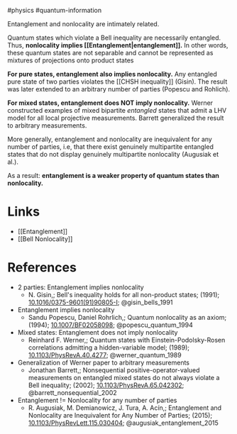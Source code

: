 #physics #quantum-information 

Entanglement and nonlocality are intimately related.

Quantum states which violate a Bell inequality are necessarily entangled. Thus, **nonlocality implies [[Entanglement|entanglement]].**
In other words, these quantum states are not separable and cannot be represented as mixtures of projections onto product states

**For pure states, entanglement also implies nonlocality.**
Any entangled pure state of two parties violates the [[CHSH inequality]] (Gisin). The result was later extended to an arbitrary number of parties (Popescu and Rohlich).

**For mixed states, entanglement does NOT imply nonlocality.**
Werner constructed examples of mixed bipartite *entangled* states that admit a LHV model for all local projective measurements. 
Barrett generalized the result to arbitrary measurements.

More generally, entanglement and nonlocality are inequivalent for any number of parties, i.e, that there exist genuinely multipartite entangled states that do not display genuinely multipartite nonlocality (Augusiak et al.).

As a result: **entanglement is a weaker property of quantum states than nonlocality.**
# Links
- [[Entanglement]]
- [[Bell Nonlocality]]

# References
- 2 parties: Entanglement implies nonlocality
	-  N. Gisin,; Bell's inequality holds for all non-product states; (1991); [10.1016/0375-9601(91)90805-I](https://www.doi.org/10.1016/0375-9601(91)90805-I);  @gisin_bells_1991 
- Entanglement implies nonlocality
	-  Sandu Popescu, Daniel Rohrlich,; Quantum nonlocality as an axiom; (1994); [10.1007/BF02058098](https://www.doi.org/10.1007/BF02058098);  @popescu_quantum_1994 
- Mixed states: Entanglement does not imply nonlocality
	-  Reinhard F. Werner,; Quantum states with Einstein-Podolsky-Rosen correlations admitting a hidden-variable model; (1989); [10.1103/PhysRevA.40.4277](https://www.doi.org/10.1103/PhysRevA.40.4277);  @werner_quantum_1989 
- Generalization of Werner paper to arbitrary measurements
	-  Jonathan Barrett,; Nonsequential positive-operator-valued measurements on entangled mixed states do not always violate a Bell inequality; (2002); [10.1103/PhysRevA.65.042302](https://www.doi.org/10.1103/PhysRevA.65.042302);  @barrett_nonsequential_2002 
- Entanglement != Nonlocality for any number of parties
	-  R. Augusiak, M. Demianowicz, J. Tura, A. Acín,; Entanglement and Nonlocality are Inequivalent for Any Number of Parties; (2015); [10.1103/PhysRevLett.115.030404](https://www.doi.org/10.1103/PhysRevLett.115.030404);  @augusiak_entanglement_2015 

